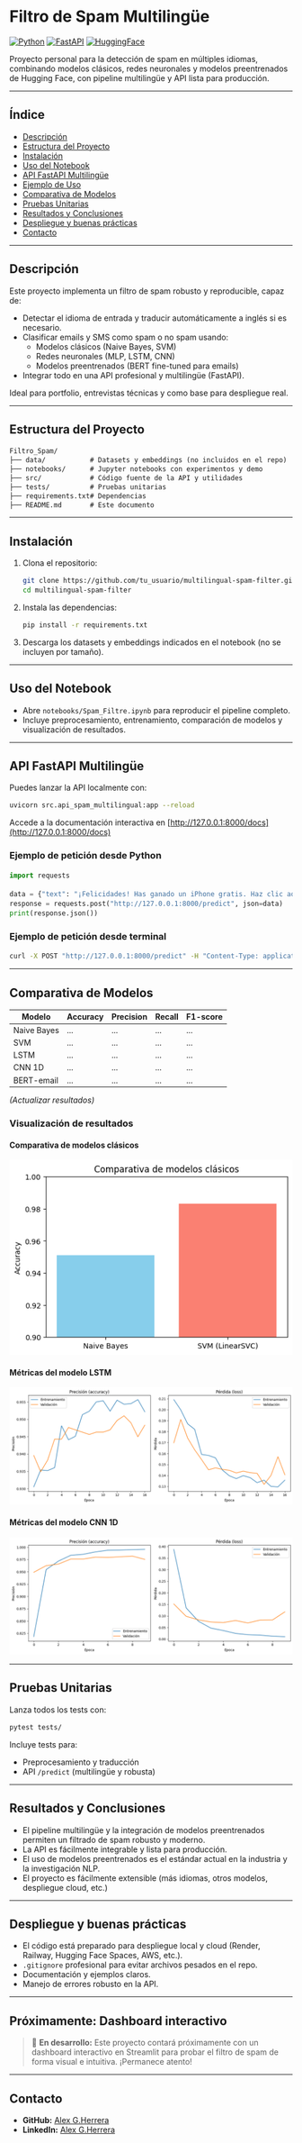 # Filtro de Spam Multilingüe

[![Python](https://img.shields.io/badge/Python-3.8+-blue.svg)](https://www.python.org/)
[![FastAPI](https://img.shields.io/badge/FastAPI-API-green)](https://fastapi.tiangolo.com/)
[![HuggingFace](https://img.shields.io/badge/HuggingFace-Transformers-yellow)](https://huggingface.co/)

Proyecto personal para la detección de spam en múltiples idiomas, combinando modelos clásicos, redes neuronales y modelos preentrenados de Hugging Face, con pipeline multilingüe y API lista para producción.

---

## Índice
- [Descripción](#descripción)
- [Estructura del Proyecto](#estructura-del-proyecto)
- [Instalación](#instalación)
- [Uso del Notebook](#uso-del-notebook)
- [API FastAPI Multilingüe](#api-fastapi-multilingüe)
- [Ejemplo de Uso](#ejemplo-de-uso)
- [Comparativa de Modelos](#comparativa-de-modelos)
- [Pruebas Unitarias](#pruebas-unitarias)
- [Resultados y Conclusiones](#resultados-y-conclusiones)
- [Despliegue y buenas prácticas](#despliegue-y-buenas-prácticas)
- [Contacto](#contacto)

---

## Descripción
Este proyecto implementa un filtro de spam robusto y reproducible, capaz de:
- Detectar el idioma de entrada y traducir automáticamente a inglés si es necesario.
- Clasificar emails y SMS como spam o no spam usando:
  - Modelos clásicos (Naive Bayes, SVM)
  - Redes neuronales (MLP, LSTM, CNN)
  - Modelos preentrenados (BERT fine-tuned para emails)
- Integrar todo en una API profesional y multilingüe (FastAPI).

Ideal para portfolio, entrevistas técnicas y como base para despliegue real.

---

## Estructura del Proyecto
```text
Filtro_Spam/
├── data/           # Datasets y embeddings (no incluidos en el repo)
├── notebooks/      # Jupyter notebooks con experimentos y demo
├── src/            # Código fuente de la API y utilidades
├── tests/          # Pruebas unitarias
├── requirements.txt# Dependencias
├── README.md       # Este documento
```

---

## Instalación
1. Clona el repositorio:
   ```bash
   git clone https://github.com/tu_usuario/multilingual-spam-filter.git
   cd multilingual-spam-filter
   ```
2. Instala las dependencias:
   ```bash
   pip install -r requirements.txt
   ```
3. Descarga los datasets y embeddings indicados en el notebook (no se incluyen por tamaño).

---

## Uso del Notebook
- Abre `notebooks/Spam_Filtre.ipynb` para reproducir el pipeline completo.
- Incluye preprocesamiento, entrenamiento, comparación de modelos y visualización de resultados.

---

## API FastAPI Multilingüe
Puedes lanzar la API localmente con:
```bash
uvicorn src.api_spam_multilingual:app --reload
```
Accede a la documentación interactiva en [http://127.0.0.1:8000/docs](http://127.0.0.1:8000/docs)

### Ejemplo de petición desde Python
```python
import requests

data = {"text": "¡Felicidades! Has ganado un iPhone gratis. Haz clic aquí para reclamar tu premio."}
response = requests.post("http://127.0.0.1:8000/predict", json=data)
print(response.json())
```

### Ejemplo de petición desde terminal
```bash
curl -X POST "http://127.0.0.1:8000/predict" -H "Content-Type: application/json" -d '{"text": "Vous avez été sélectionné pour une récompense en espèces. Répondez maintenant!"}'
```

---

## Comparativa de Modelos

| Modelo        | Accuracy | Precision | Recall | F1-score |
|--------------|----------|-----------|--------|----------|
| Naive Bayes  |   ...    |    ...    |  ...   |   ...    |
| SVM          |   ...    |    ...    |  ...   |   ...    |
| LSTM         |   ...    |    ...    |  ...   |   ...    |
| CNN 1D       |   ...    |    ...    |  ...   |   ...    |
| BERT-email   |   ...    |    ...    |  ...   |   ...    |

_(Actualizar resultados)_

### Visualización de resultados

#### Comparativa de modelos clásicos

![Comparativa modelos clásicos](data/img/comparativa_modelosclasicos.png)

#### Métricas del modelo LSTM

![LSTM performance](data/img/modelo_LSTM.png)

#### Métricas del modelo CNN 1D

![CNN 1D performance](data/img/modelo_CNN1D.png)

---

## Pruebas Unitarias
Lanza todos los tests con:
```bash
pytest tests/
```
Incluye tests para:
- Preprocesamiento y traducción
- API `/predict` (multilingüe y robusta)

---

## Resultados y Conclusiones
- El pipeline multilingüe y la integración de modelos preentrenados permiten un filtrado de spam robusto y moderno.
- La API es fácilmente integrable y lista para producción.
- El uso de modelos preentrenados es el estándar actual en la industria y la investigación NLP.
- El proyecto es fácilmente extensible (más idiomas, otros modelos, despliegue cloud, etc.)

---

## Despliegue y buenas prácticas
- El código está preparado para despliegue local y cloud (Render, Railway, Hugging Face Spaces, AWS, etc.).
- `.gitignore` profesional para evitar archivos pesados en el repo.
- Documentación y ejemplos claros.
- Manejo de errores robusto en la API.

---

## Próximamente: Dashboard interactivo

> 🚀 **En desarrollo:** Este proyecto contará próximamente con un dashboard interactivo en Streamlit para probar el filtro de spam de forma visual e intuitiva. ¡Permanece atento!

---

## Contacto
- **GitHub:** [Alex G.Herrera](https://github.com/tu_usuario)
- **LinkedIn:** [Alex G.Herrera](https://github.com/AlexGHerrera)
